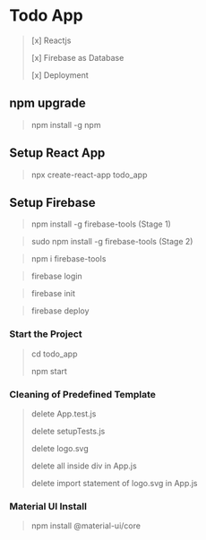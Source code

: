 # Todo App
> [x] Reactjs
>
> [x] Firebase as Database
> 
> [x] Deployment
> 

## npm upgrade 

> npm install -g npm

## Setup React App
> npx create-react-app todo_app

## Setup Firebase
> npm install -g firebase-tools (Stage 1)

> sudo npm install -g firebase-tools (Stage 2)

> npm i firebase-tools

> firebase login

> firebase init

> firebase deploy

### Start the Project 

> cd todo_app
> 
> npm start

### Cleaning of Predefined Template 

> delete App.test.js
> 
> delete setupTests.js
>
> delete logo.svg
>
> delete all inside div in App.js
> 
> delete import statement of logo.svg in App.js

### Material UI Install
> npm install @material-ui/core
